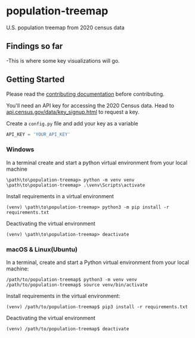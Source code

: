 # population-treemap

U.S. population treemap from 2020 census data

## Findings so far

-This is where some key visualizations will go.

## Getting Started

Please read the [contributing documentation](contributing.md) before contributing.

You'll need an API key for accessing the 2020 Census data. Head to [api.census.gov/data/key_signup.html](https://api.census.gov/data/key_signup.html) to request a key.

Create a `config.py` file and add your key as a variable

```python
API_KEY = 'YOUR_API_KEY'
```

### Windows

In a terminal create and start a python virtual environment from your local machine

```terminal
\path\to\population-treemap> python -m venv venv
\path\to\population-treemap> .\venv\Scripts\activate
```

Install requirements in a virtual environment

```terminal
(venv) \path\to\population-treemap> python3 -m pip install -r requirements.txt
```

Deactivating the virtual environment

```terminal
(venv) \path\to\population-treemap> deactivate
```

### macOS & Linux(Ubuntu)

In a terminal, create and start a Python virtual environment from your local machine:

```terminal
/path/to/population-treemap$ python3 -m venv venv
/path/to/population-treemap$ source venv/bin/activate
```

Install requirements in the virtual environment:

```terminal
(venv) /path/to/population-treemap$ pip3 install -r requirements.txt
```

Deactivating the virtual environment

```terminal
(venv) /path/to/population-treemap$ deactivate
```
